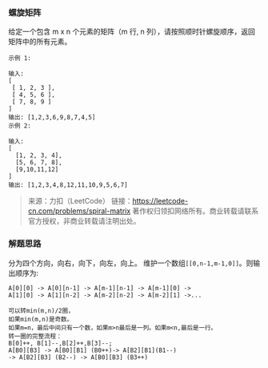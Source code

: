 ### 螺旋矩阵
给定一个包含 m x n 个元素的矩阵（m 行, n 列），请按照顺时针螺旋顺序，返回矩阵中的所有元素。
```
示例 1:

输入:
[
 [ 1, 2, 3 ],
 [ 4, 5, 6 ],
 [ 7, 8, 9 ]
]
输出: [1,2,3,6,9,8,7,4,5]
示例 2:

输入:
[
  [1, 2, 3, 4],
  [5, 6, 7, 8],
  [9,10,11,12]
]
输出: [1,2,3,4,8,12,11,10,9,5,6,7]
```
> 来源：力扣（LeetCode）
链接：https://leetcode-cn.com/problems/spiral-matrix
著作权归领扣网络所有。商业转载请联系官方授权，非商业转载请注明出处。

### 解题思路
分为四个方向，向右，向下，向左，向上。
维护一个数组```[[0,n-1,m-1,0]]```。则输出顺序为:
```
A[0][0] -> A[0][n-1] -> A[m-1][n-1] -> A[m-1][0] -> 
A[1][0] -> A[1][n-2] -> A[m-2][n-2] -> A[m-2][1] ->...

可以转min(m,n)/2圈，
如果min(m,n)是奇数。
如果m=n，最后中间只有一个数，如果m>n最后是一列。如果m<n,最后是一行。
转一圈的完整流程：
B[0]++, B[1]--,B[2]++,B[3]--;
A[B0][B3] -> A[B0][B1] (B0++)-> A[B2][B1](B1--) 
-> A[B2][B3] (B2--) -> A[B0][B3] (B3++)
```